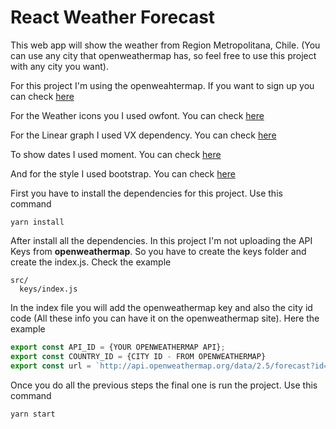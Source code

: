 # React Weather Forecast

This web app will show the weather from Region Metropolitana, Chile. (You can use any city that openweathermap has, so feel free to use this project with any city you want).

For this project I'm using the openweahtermap. If you want to sign up you can check [here](https://openweathermap.org/)

For the Weather icons you I used owfont. You can check [here](https://websygen.github.io/owfont/)

For the Linear graph I used VX dependency. You can check [here](https://vx-demo.now.sh/)

To show dates I used moment. You can check [here](https://momentjs.com/)

And for the style I used bootstrap. You can check [here](https://create-react-app.dev/docs/adding-bootstrap/)

First you have to install the dependencies for this project. Use this command
```
yarn install
```

After install all the dependencies. In this project I'm not uploading the API Keys from **openweathermap**. So you have to create the keys folder and create the index.js. Check the example
```
src/
  keys/index.js
```
In the index file you will add the openweathermap key and also the city id code (All these info you can have it on the openweathermap site). Here the example

```js
export const API_ID = {YOUR OPENWEATHERMAP API};
export const COUNTRY_ID = {CITY ID - FROM OPENWEATHERMAP}
export const url = `http://api.openweathermap.org/data/2.5/forecast?id=${COUNTRY_ID}&appid=${API_ID}`
```

Once you do all the previous steps the final one is run the project. Use this command
```
yarn start
```
